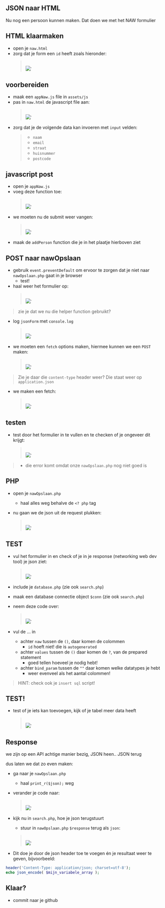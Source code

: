 ## JSON naar HTML

Nu nog een persoon kunnen maken. Dat doen we met het NAW formulier

## HTML klaarmaken

- open je `naw.html`
- zorg dat je form een `id` heeft zoals hieronder:
    > </br>![](img/nawform.PNG)`


## voorbereiden

- maak een  `appNaw.js` file in `assets/js`
- pas in `naw.html` de javascript file aan:
    > </br>![](img/appnaw.PNG)`
- zorg dat je de volgende data kan invoeren met `input` velden:
    > - `naam` 
    > - `email`
    > - `straat` 
    > - `huisnummer` 
    > - `postcode`

    
## javascript post


- open je `appNaw.js`
- voeg deze function toe:
    > </br>![](img/formtomap.PNG)`
- we moeten nu de submit weer vangen:
    > </br>![](img/eventlist.PNG)`
- maak de `addPerson` function die je in het plaatje hierboven ziet


## POST naar nawOpslaan

- gebruik `event.preventDefault` om ervoor te zorgen dat je niet naar `nawOpslaan.php` gaat in je browser
    - test!
- haal weer het formulier op:
    > </br>![](img/naarobj.PNG)`
> zie je dat we nu die helper function gebruikt?
- log `jsonForm` met `console.log`
    > </br>![](img/logjsonform.PNG)`

- we moeten een `fetch` options maken, hiermee kunnen we een `POST` maken:
    > </br>![](img/options.PNG)`

> Zie je daar die `content-type` header weer? Die staat weer op `application.json`

- we maken een fetch:
    > </br>![](img/fetchsave.PNG)`

## testen

- test door het formulier in te vullen en te checken of je ongeveer dit krijgt:
    > </br>![](img/responseerror.PNG)`
> - die error komt omdat onze `nawOpslaan.php` nog niet goed is

## PHP

- open je `nawOpslaan.php`
    - haal alles weg behalve de `<? php` tag

- nu gaan we de json uit de request plukken:
    > </br>![](img/jsonophalen.PNG)`

## TEST

- vul het formulier in en check of je in je response (networking web dev tool) je json ziet:
    > </br>![](img/responsedata.PNG)`

- include je `database.php` (zie ook `search.php`)
- maak een database connectie object `$conn` (zie ook `search.php`)

- neem deze code over:
    > </br>![](img/insertprepared.PNG)`
- vul de ... in
    - achter `naw` tussen de `()`, daar komen de colommen
        - `id` hoeft niet! die is `autogenerated`
    - achter `values` tussen de `()` daar komen de `?`, van de prepared statement
        - goed tellen hoeveel je nodig hebt!
    - achter `bind_param` tussen de `""` daar komen welke datatypes je hebt
        - weer evenveel als het aantal colommen!
> HINT: check ook je `insert sql` script!

## TEST!

- test of je iets kan toevoegen, kijk of je tabel meer data heeft
    > </br>![](img/newleraar.PNG)`

## Response

we zijn op een API achtige manier bezig, JSON heen.. JSON terug

dus laten we dat zo even maken:
- ga naar je `nawOpslaan.php`
    - haal `print_r($json);` weg
- verander je code naar:
    > </br>![](img/response.PNG)`

- kijk nu in `search.php`, hoe je json terugstuurt 
    - stuur in `nawOpslaan.php` `$response` terug als `json`:
    > </br>![](img/nicejson.PNG)`

- Dit doe je door de json header toe te voegen én je resultaat weer te geven, bijvoorbeeld:
```php
header('Content-Type: application/json; charset=utf-8');
echo json_encode( $mijn_variabele_array );
```


 ## Klaar?
- commit naar je github
